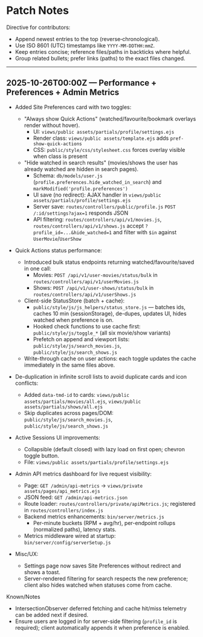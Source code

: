 # Patch Notes

Directive for contributors:
- Append newest entries to the top (reverse‑chronological).
- Use ISO 8601 (UTC) timestamps like `YYYY-MM-DDTHH:mmZ`.
- Keep entries concise; reference files/paths in backticks where helpful.
- Group related bullets; prefer links (paths) to the exact files changed.

---

## 2025-10-26T00:00Z — Performance + Preferences + Admin Metrics

- Added Site Preferences card with two toggles:
  - "Always show Quick Actions" (watched/favourite/bookmark overlays render without hover).
    - UI: `views/public assets/partials/profile/settings.ejs`
    - Render class: `views/public assets/template.ejs` adds `pref-show-quick-actions`
    - CSS: `public/style/css/stylesheet.css` forces overlay visible when class is present
  - "Hide watched in search results" (movies/shows the user has already watched are hidden in search pages).
    - Schema: `db/models/user.js` (`profile.preferences.hide_watched_in_search`) and `markModified('profile.preferences')`
    - UI save (no redirect): AJAX handler in `views/public assets/partials/profile/settings.ejs`
    - Server save: `routes/controllers/public/profile.js` `POST /:id/settings?ajax=1` responds JSON
    - API filtering: `routes/controllers/api/v1/movies.js`, `routes/controllers/api/v1/shows.js` accept `?profile_id=...&hide_watched=1` and filter with `$in` against `UserMovie`/`UserShow`

- Quick Actions status performance:
  - Introduced bulk status endpoints returning watched/favourite/saved in one call:
    - Movies: `POST /api/v1/user-movies/status/bulk` in `routes/controllers/api/v1/userMovies.js`
    - Shows: `POST /api/v1/user-shows/status/bulk` in `routes/controllers/api/v1/userShows.js`
  - Client-side StatusStore (batch + cache):
    - `public/style/js/js_helpers/status_store.js` — batches ids, caches 10 min (sessionStorage), de-dupes, updates UI, hides watched when preference is on.
    - Hooked check functions to use cache first: `public/style/js/toggle_*` (all six movie/show variants)
    - Prefetch on append and viewport lists: `public/style/js/search_movies.js`, `public/style/js/search_shows.js`
  - Write-through cache on user actions: each toggle updates the cache immediately in the same files above.

- De-duplication in infinite scroll lists to avoid duplicate cards and icon conflicts:
  - Added `data-tmd-id` to cards: `views/public assets/partials/movies/all.ejs`, `views/public assets/partials/shows/all.ejs`
  - Skip duplicates across pages/DOM: `public/style/js/search_movies.js`, `public/style/js/search_shows.js`

- Active Sessions UI improvements:
  - Collapsible (default closed) with lazy load on first open; chevron toggle button.
  - File: `views/public assets/partials/profile/settings.ejs`

- Admin API metrics dashboard for live request visibility:
  - Page: `GET /admin/api-metrics` → `views/private assets/pages/api_metrics.ejs`
  - JSON feed: `GET /admin/api-metrics.json`
  - Route loader: `routes/controllers/private/apiMetrics.js`; registered in `routes/controllers/index.js`
  - Backend metrics enhancements: `bin/server/metrics.js`
    - Per-minute buckets (RPM + avg/hr), per-endpoint rollups (normalized paths), latency stats.
  - Metrics middleware wired at startup: `bin/server/config/serverSetup.js`

- Misc/UX:
  - Settings page now saves Site Preferences without redirect and shows a toast.
  - Server-rendered filtering for search respects the new preference; client also hides watched when statuses come from cache.

Known/Notes
- IntersectionObserver deferred fetching and cache hit/miss telemetry can be added next if desired.
- Ensure users are logged in for server-side filtering (`profile_id` is required); client automatically appends it when preference is enabled.

